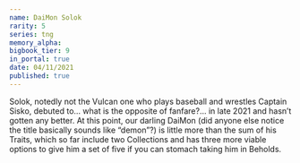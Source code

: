 ```yaml
---
name: DaiMon Solok
rarity: 5
series: tng
memory_alpha:
bigbook_tier: 9
in_portal: true
date: 04/11/2021
published: true
---
```


Solok, notedly not the Vulcan one who plays baseball and wrestles Captain Sisko, debuted to… what is the opposite of fanfare?... in late 2021 and hasn’t gotten any better. At this point, our darling DaiMon (did anyone else notice the title basically sounds like “demon”?) is little more than the sum of his Traits, which so far include two Collections and has three more viable options to give him a set of five if you can stomach taking him in Beholds.
